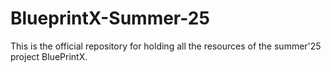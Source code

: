 # BlueprintX-Summer-25
This is the official repository for holding all the resources of the summer'25 project BluePrintX.
